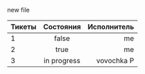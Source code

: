 new file

| Тикеты | Состояния | Исполнитель |
| ------------- |:------------------:| -----:|
| 1 | false | me |
| 2 | true | me |
| 3 | in progress | vovochka P |